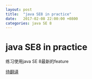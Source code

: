 ```yaml
---
layout: post
title:  "java SE8 in practice"
date:   2017-02-08 22:00:00 +0800
categories: java SE 8
---
```


# java SE8 in practice

练习使用java SE 8最新的feature

[待翻译](https://community.oracle.com/docs/DOC-920950)
